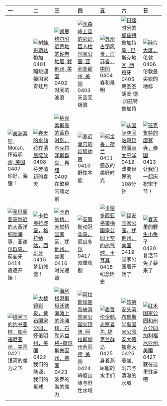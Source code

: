 | 一                                                                                                                                                                                                      | 二                                                                                                                                                                                                           | 三                                                                                                                                                                                                                            | 四                                                                                                                                                                                                       | 五                                                                                                                                                                                                       | 六                                                                                                                                                                                                                     | 日                                                                                                                                                                                                |
|:-------------------------------------------------------------------------------------------------------------------------------------------------------------------------------------------------------|:------------------------------------------------------------------------------------------------------------------------------------------------------------------------------------------------------------|:-----------------------------------------------------------------------------------------------------------------------------------------------------------------------------------------------------------------------------|:--------------------------------------------------------------------------------------------------------------------------------------------------------------------------------------------------------|:--------------------------------------------------------------------------------------------------------------------------------------------------------------------------------------------------------|:----------------------------------------------------------------------------------------------------------------------------------------------------------------------------------------------------------------------|:-------------------------------------------------------------------------------------------------------------------------------------------------------------------------------------------------|
|                                                                                                                                                                                                        | [![](https://www.bing.com/th?id=OHR.TicanFrog_ZH-CN8949758487_320x240.jpg "树蛙, 哥斯达黎加")](https://www.bing.com/th?id=OHR.TicanFrog_ZH-CN8949758487_UHD.jpg)<br>0401<br>蹦跳迎接国家青蛙月                              | [![](https://www.bing.com/th?id=OHR.UtahBadlands_ZH-CN9174002963_320x240.jpg "凯恩维尔附近荒地的砂岩地层, 犹他州, 美国")](https://www.bing.com/th?id=OHR.UtahBadlands_ZH-CN9174002963_UHD.jpg)<br>0402<br>时间的波浪                                | [![](https://www.bing.com/th?id=OHR.SaguaroRainbow_ZH-CN0139056375_320x240.jpg "沃森峰上空的彩虹, 巨人柱国家公园, 亚利桑那州, 美国")](https://www.bing.com/th?id=OHR.SaguaroRainbow_ZH-CN0139056375_UHD.jpg)<br>0403<br>天空无极限 | [![](https://www.bing.com/th?id=OHR.QingMingY25_ZH-CN9818431198_320x240.jpg "苏州古镇风景，江苏省，中国")](https://www.bing.com/th?id=OHR.QingMingY25_ZH-CN9818431198_UHD.jpg)<br>0404<br>春和景明                       | [![](https://www.bing.com/th?id=OHR.GaztelugatxeSunset_ZH-CN0553703567_320x240.jpg "日落时分的加兹特鲁加特岛 , 巴斯克地区, 西班牙")](https://www.bing.com/th?id=OHR.GaztelugatxeSunset_ZH-CN0553703567_UHD.jpg)<br>0405<br>朝圣圣胡安·德·加兹特鲁加特 | [![](https://www.bing.com/th?id=OHR.ShardLondon2025_ZH-CN0722863055_320x240.jpg "碎片大厦，伦敦")](https://www.bing.com/th?id=OHR.ShardLondon2025_ZH-CN0722863055_UHD.jpg)<br>0406<br>伦敦最尖锐的地标          |
| [![](https://www.bing.com/th?id=OHR.BeaverDay_ZH-CN2889563041_320x240.jpg "美洲海狸, Moran, 怀俄明州, 美国")](https://www.bing.com/th?id=OHR.BeaverDay_ZH-CN2889563041_UHD.jpg)<br>0407<br>你好，海狸！                | [![](https://www.bing.com/th?id=OHR.SpringDaffodils_ZH-CN6737270212_320x240.jpg "春天的水仙花在清晨绽放")](https://www.bing.com/th?id=OHR.SpringDaffodils_ZH-CN6737270212_UHD.jpg)<br>0408<br>芬芳清新的春天                  | [![](https://www.bing.com/th?id=OHR.BlueNaxos_ZH-CN7863097040_320x240.jpg "纳克索斯岛的蓝色时刻，基克拉泽斯群岛，希腊")](https://www.bing.com/th?id=OHR.BlueNaxos_ZH-CN7863097040_UHD.jpg)<br>0409<br>在繁星闪耀之前                                     | [![](https://www.bing.com/th?id=OHR.LittleFoxes_ZH-CN8622806156_320x240.jpg "靠近巢穴的红狐幼崽")](https://www.bing.com/th?id=OHR.LittleFoxes_ZH-CN8622806156_UHD.jpg)<br>0410<br>野性本能                           | [![](https://www.bing.com/th?id=OHR.TulipsWindmill_ZH-CN0665142956_320x240.jpg "郁金香，荷兰")](https://www.bing.com/th?id=OHR.TulipsWindmill_ZH-CN0665142956_UHD.jpg)<br>0411<br>盛放的美好时光                     | [![](https://www.bing.com/th?id=OHR.SpaceFlight_ZH-CN0927394503_320x240.jpg "从国际空间站穹顶俯瞰南太平洋")](https://www.bing.com/th?id=OHR.SpaceFlight_ZH-CN0927394503_UHD.jpg)<br>0412<br>改变世界的108分钟                              | [![](https://www.bing.com/th?id=OHR.ThailandPagodas_ZH-CN1143878296_320x240.jpg "班克鲁特的唐赛寺，泰国")](https://www.bing.com/th?id=OHR.ThailandPagodas_ZH-CN1143878296_UHD.jpg)<br>0413<br>让我们一起庆祝宋干节！   |
| [![](https://www.bing.com/th?id=OHR.SpottedDolphins_ZH-CN1257100316_320x240.jpg "圣玛丽亚岛附近的大西洋细吻海豚，亚速尔群岛，葡萄牙")](https://www.bing.com/th?id=OHR.SpottedDolphins_ZH-CN1257100316_UHD.jpg)<br>0414<br>追逐开始！ | [![](https://www.bing.com/th?id=OHR.CerezoEnFlor_ZH-CN2951543796_320x240.jpg "卡拉奥拉城堡，格拉纳达，西班牙")](https://www.bing.com/th?id=OHR.CerezoEnFlor_ZH-CN2951543796_UHD.jpg)<br>0415<br>梦幻城堡！                      | [![](https://www.bing.com/th?id=OHR.KachinaBridge_ZH-CN3333793502_320x240.jpg "卡奇纳桥，天然桥国家区，犹他州，美国")](https://www.bing.com/th?id=OHR.KachinaBridge_ZH-CN3333793502_UHD.jpg)<br>0416<br>时光通道                                   | [![](https://www.bing.com/th?id=OHR.EcuadorBird_ZH-CN3676173654_320x240.jpg "安第斯动冠伞鸟，厄瓜多尔")](https://www.bing.com/th?id=OHR.EcuadorBird_ZH-CN3676173654_UHD.jpg)<br>0417<br>双重戏剧                        | [![](https://www.bing.com/th?id=OHR.GoremeTurkey_ZH-CN0255739302_320x240.jpg "卡帕多西亚格雷梅国家公园上空的热气球，土耳其")](https://www.bing.com/th?id=OHR.GoremeTurkey_ZH-CN0255739302_UHD.jpg)<br>0418<br>纪念历史            | [![](https://www.bing.com/th?id=OHR.ZionValley_ZH-CN0611524754_320x240.jpg "锡安国家公园，犹他州，美国")](https://www.bing.com/th?id=OHR.ZionValley_ZH-CN0611524754_UHD.jpg)<br>0419<br>国家公园周开始了                                   | [![](https://www.bing.com/th?id=OHR.BunnyLove_ZH-CN1145897965_320x240.jpg "春天里的野生小兔子")](https://www.bing.com/th?id=OHR.BunnyLove_ZH-CN1145897965_UHD.jpg)<br>0420<br>复活节兔子要来了                    |
| [![](https://www.bing.com/th?id=OHR.JoshuaStars_ZH-CN1375098210_320x240.jpg "银河下的约书亚树，加利福尼亚州，美国")](https://www.bing.com/th?id=OHR.JoshuaStars_ZH-CN1375098210_UHD.jpg)<br>0421<br>银河的魔力之下              | [![](https://www.bing.com/th?id=OHR.YellowstoneSpring_ZH-CN2643482467_320x240.jpg "大棱镜彩泉，黄石国家公园，怀俄明州，美国")](https://www.bing.com/th?id=OHR.YellowstoneSpring_ZH-CN2643482467_UHD.jpg)<br>0422<br>我们的能源，我们的星球 | [![](https://www.bing.com/th?id=OHR.BeachChairsSteinwarder_ZH-CN2947390092_320x240.jpg "海利根港斯坦沃德海滩上的沙滩椅，石勒苏益格-荷尔斯泰因州，德国")](https://www.bing.com/th?id=OHR.BeachChairsSteinwarder_ZH-CN2947390092_UHD.jpg)<br>0423<br>波罗的海的魔力 | [![](https://www.bing.com/th?id=OHR.KenaiSpires_ZH-CN3045699778_320x240.jpg "阿拉斯加基奈峡湾国家公园尖顶湾, 阿拉斯加州苏厄德, 美国")](https://www.bing.com/th?id=OHR.KenaiSpires_ZH-CN3045699778_UHD.jpg)<br>0424<br>崎岖山峰与野性水域  | [![](https://www.bing.com/th?id=OHR.MagellanicPenguin_ZH-CN3177950090_320x240.jpg "麦哲伦企鹅, 志愿者角, 福克兰群岛")](https://www.bing.com/th?id=OHR.MagellanicPenguin_ZH-CN3177950090_UHD.jpg)<br>0425<br>身着燕尾服的水手们 | [![](https://www.bing.com/th?id=OHR.BrucePeninsula_ZH-CN3258296517_320x240.jpg "印第安头湾, 布鲁斯半岛国家公园, 安大略, 加拿大")](https://www.bing.com/th?id=OHR.BrucePeninsula_ZH-CN3258296517_UHD.jpg)<br>0426<br>悬崖、洞穴与清澈的水域           | [![](https://www.bing.com/th?id=OHR.RedwoodGrove_ZH-CN3339576686_320x240.jpg "红木国家公园和州立公园, 加利福尼亚州, 美国")](https://www.bing.com/th?id=OHR.RedwoodGrove_ZH-CN3339576686_UHD.jpg)<br>0427<br>就在这里驻足吧 |
|                                                                                                                                                                                                        |                                                                                                                                                                                                             |                                                                                                                                                                                                                              |                                                                                                                                                                                                         |                                                                                                                                                                                                         |                                                                                                                                                                                                                       |                                                                                                                                                                                                  |